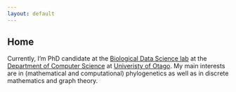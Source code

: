 ```yaml
---
layout: default
---
```


## Home
Currently, I’m PhD candidate at the [Biological Data Science lab](https://biods.org/) at the [Department of Computer Science](https://www.otago.ac.nz/computer-science/index.html) at [Univeristy of Otago](https://www.otago.ac.nz).
My main interests are in (mathematical and computational) phylogenetics as well as in discrete mathematics and graph theory.

